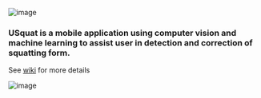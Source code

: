 ![image](https://user-images.githubusercontent.com/11790686/115646183-8ac80f00-a2d6-11eb-8376-46c14078e2fb.png) 

### USquat is a mobile application using computer vision and machine learning to assist user in detection and correction of squatting form. 
See [wiki](https://github.com/grewe/USquat/wiki) for more details

![image](https://user-images.githubusercontent.com/11790686/115610299-859a9e00-a29d-11eb-99b5-59d00a43adb9.png)

